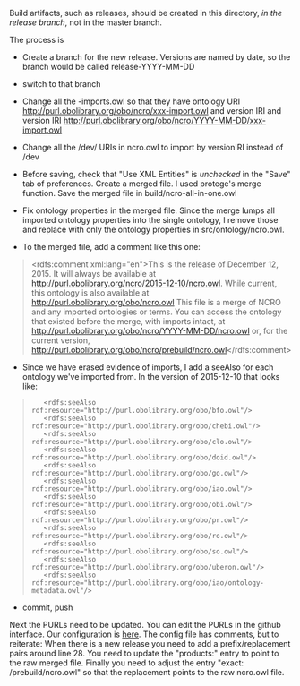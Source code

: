 Build artifacts, such as releases, should be created in this directory, *in the release branch*, not in the master branch.

The process is

- Create a branch for the new release. Versions are named by date, so the branch would be called release-YYYY-MM-DD

- switch to that branch

- Change all the -imports.owl so that they have ontology URI http://purl.obolibrary.org/obo/ncro/xxx-import.owl and version IRI and version IRI http://purl.obolibrary.org/obo/ncro/YYYY-MM-DD/xxx-import.owl

- Change all the /dev/ URIs in ncro.owl to import by versionIRI instead of /dev

- Before saving, check that "Use XML Entities" is *unchecked* in the "Save" tab of preferences. Create a merged file. I used protege's merge function. Save the merged file in build/ncro-all-in-one.owl

- Fix ontology properties in the merged file. Since the merge lumps all imported ontology properties into the single ontology, I remove those and replace with only the ontology properties in src/ontology/ncro.owl. 

- To the merged file, add a comment like this one:
><rdfs:comment xml:lang="en">This is the release of December 12, 2015. It will always be available at http://purl.obolibrary.org/ncro/2015-12-10/ncro.owl. While current, this ontology is also available at http://purl.obolibrary.org/obo/ncro.owl
> This file is a merge of NCRO and any imported ontologies or terms. You can access the ontology that existed before the merge, with imports intact, at http://purl.obolibrary.org/obo/ncro/YYYY-MM-DD/ncro.owl or, for the current version, http://purl.obolibrary.org/obo/ncro/prebuild/ncro.owl</rdfs:comment>

- Since we have erased evidence of imports, I add a seeAlso for each ontology we've imported from. In the version of 2015-12-10 that looks like:


>        <rdfs:seeAlso rdf:resource="http://purl.obolibrary.org/obo/bfo.owl"/>
>        <rdfs:seeAlso rdf:resource="http://purl.obolibrary.org/obo/chebi.owl"/>
>        <rdfs:seeAlso rdf:resource="http://purl.obolibrary.org/obo/clo.owl"/>
>        <rdfs:seeAlso rdf:resource="http://purl.obolibrary.org/obo/doid.owl"/>
>        <rdfs:seeAlso rdf:resource="http://purl.obolibrary.org/obo/go.owl"/>
>        <rdfs:seeAlso rdf:resource="http://purl.obolibrary.org/obo/iao.owl"/>
>        <rdfs:seeAlso rdf:resource="http://purl.obolibrary.org/obo/obi.owl"/>
>        <rdfs:seeAlso rdf:resource="http://purl.obolibrary.org/obo/pr.owl"/>
>        <rdfs:seeAlso rdf:resource="http://purl.obolibrary.org/obo/ro.owl"/>
>        <rdfs:seeAlso rdf:resource="http://purl.obolibrary.org/obo/so.owl"/>
>        <rdfs:seeAlso rdf:resource="http://purl.obolibrary.org/obo/uberon.owl"/>
>        <rdfs:seeAlso rdf:resource="http://purl.obolibrary.org/obo/iao/ontology-metadata.owl"/>


- commit,  push

Next the PURLs need to be updated. You can edit the PURLs in the github interface. Our configuration is [here](https://github.com/OBOFoundry/purl.obolibrary.org/blob/master/config/ncro.yml). 
The config file has comments, but to reiterate: When there is a new release you need to add a prefix/replacement pairs around line 28. You need to update the "products:" entry to point to the raw merged file. Finally you need to adjust the entry "exact: /prebuild/ncro.owl" so that the replacement points to the raw ncro.owl file.